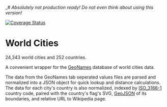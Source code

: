 __# _Absolutely not production ready! Do not even think about using this version!__

[![Coverage Status](https://coveralls.io/repos/github/OpenDataFormats/worldcities/badge.svg?branch=master)](https://coveralls.io/github/OpenDataFormats/worldcities?branch=master)

# World Cities

24,343 world cities and 252 countries.

A convenient wrapper for the [GeoNames](https://www.geonames.org/) database of world cities data.

The data from the GeoNames tab seperated values files are parsed and normalized into a JSON object for quick lookup and distance calculations. The data for each city's country is also normalized, indexed by [ISO_3166-1](https://en.wikipedia.org/wiki/ISO_3166-1) country code, paired with the country's flag's SVG, [GeoJSON](https://geojson.org/) of its boundaries, and relative URL to Wikipedia page.
